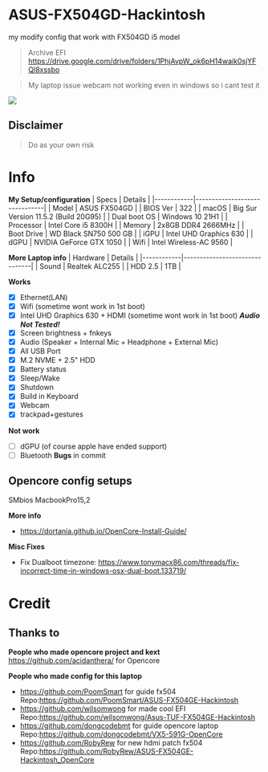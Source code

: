 # ASUS-FX504GD-Hackintosh
my modify config that work with FX504GD i5 model
> Archive EFI 
    https://drive.google.com/drive/folders/1PhjAvpW_ok6pH14waik0sjYFQl8xssbo

> My laptop issue
    webcam not working even in windows so i cant test it

<img src="https://github.com/pnapt/ASUS-FX504GD-Hackintosh/blob/main/placeholder01.png"/>

## Disclaimer
> Do as your own risk

# Info
**My Setup/configuration**
| Specs | Details |
|------------|-------------------------------|
| Model | ASUS FX504GD |
| BIOS Ver | 322 |
| macOS | Big Sur Version 11.5.2 (Build 20G95) |
| Dual boot OS | Windows 10 21H1 |
| Processor | Intel Core i5 8300H |
| Memory | 2x8GB DDR4 2666MHz |
| Boot Drive | WD Black SN750 500 GB |
| iGPU | Intel UHD Graphics 630 |
| dGPU | NVIDIA GeForce GTX 1050 |
| Wifi | Intel Wireless-AC 9560 |

**More Laptop info**
| Hardware | Details |
|------------|-------------------------------|
| Sound | Realtek ALC255 |
| HDD 2.5 | 1TB |

**Works**
- [x] Ethernet(LAN) 
- [x] Wifi (sometime wont work in 1st boot)
- [x] Intel UHD Graphics 630 + HDMI (sometime wont work in 1st boot) ___Audio Not Tested!___
- [x] Screen brightness + fnkeys
- [x] Audio (Speaker + Internal Mic + Headphone + External Mic) 
- [x] All USB Port
- [x] M.2 NVME + 2.5" HDD
- [x] Battery status
- [x] Sleep/Wake
- [x] Shutdown
- [x] Build in Keyboard
- [x] Webcam
- [x] trackpad+gestures

**Not work**
- [ ] dGPU (of course apple have ended support)
- [ ] Bluetooth 
**Bugs**
in commit

## Opencore config setups
SMbios MacbookPro15,2

**More info**
- https://dortania.github.io/OpenCore-Install-Guide/  

**Misc Fixes**
- Fix Dualboot timezone: https://www.tonymacx86.com/threads/fix-incorrect-time-in-windows-osx-dual-boot.133719/  

# Credit
## Thanks to

**People who made opencore project and kext**
https://github.com/acidanthera/ for Opencore

**People who made config for this laptop**
- https://github.com/PoomSmart for guide fx504 
    Repo:https://github.com/PoomSmart/ASUS-FX504GE-Hackintosh
- https://github.com/wilsomwong for made cool EFI 
    Repo:https://github.com/wilsomwong/Asus-TUF-FX504GE-Hackintosh
- https://github.com/dongcodebmt for guide opencore laptop 
    Repo:https://github.com/dongcodebmt/VX5-591G-OpenCore
- https://github.com/RobyRew for new hdmi patch fx504 
    Repo:https://github.com/RobyRew/ASUS-FX504GE-Hackintosh_OpenCore

